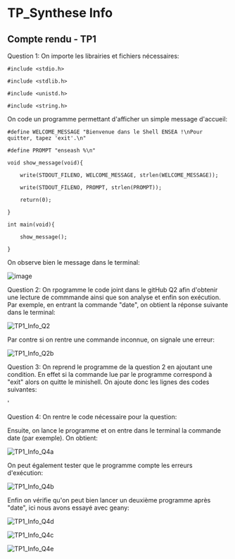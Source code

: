# TP_Synthese Info
## Compte rendu - TP1 
Question 1:
On importe les librairies et fichiers nécessaires:

`#include <stdio.h>`

`#include <stdlib.h>`

`#include <unistd.h>`

`#include <string.h>`

On code un programme permettant d'afficher un simple message d'accueil:

`#define WELCOME_MESSAGE "Bienvenue dans le Shell ENSEA !\nPour quitter, tapez 'exit'.\n"`

`#define PROMPT "enseash %\n"`


`void show_message(void){`

`    write(STDOUT_FILENO, WELCOME_MESSAGE, strlen(WELCOME_MESSAGE));`

`    write(STDOUT_FILENO, PROMPT, strlen(PROMPT));`

`    return(0);`

`}`

`int main(void){`

`    show_message();`

`}`


On observe bien le message dans le terminal:

![image](https://github.com/user-attachments/assets/43e15794-ce93-45a1-806a-038c24e3d73c)

Question 2:
On rpogramme le code joint dans le gitHub Q2 afin d'obtenir une lecture de commmande ainsi que son analyse et enfin son exécution. Par exemple, en entrant la commande "date", on obtient la réponse suivante dans le terminal:

![TP1_Info_Q2](https://github.com/user-attachments/assets/72464532-af4d-4afb-bffa-f0f788cdebfd)

Par contre si on rentre une commande inconnue, on signale une erreur:

![TP1_Info_Q2b](https://github.com/user-attachments/assets/3f47621f-0253-4852-a206-ff15dee4362d)

Question 3: 
On reprend le programme de la question 2 en ajoutant une condition. En effet si la commande lue par le programme correspond à "exit" alors on quitte le minishell. On ajoute donc les lignes des codes suivantes:

'

Question 4: 
On rentre le code nécessaire pour la question:

Ensuite, on lance le programme et on entre dans le terminal la commande date (par exemple). On obtient:

![TP1_Info_Q4a](https://github.com/user-attachments/assets/1422270e-8aa8-46f0-8831-abf0f3769166)


On peut également tester que le programme compte les erreurs d'exécution:

![TP1_Info_Q4b](https://github.com/user-attachments/assets/2e4aeb66-f952-46b6-a7c5-2c4ef5dbd919)


Enfin on vérifie qu'on peut bien lancer un deuxième programme après "date", ici nous avons essayé avec geany:

![TP1_Info_Q4d](https://github.com/user-attachments/assets/d10b766c-b96d-4edb-a145-d44f1d1013a5)

![TP1_Info_Q4c](https://github.com/user-attachments/assets/3029be05-2b33-483f-9885-2c26c8eb5713)

![TP1_Info_Q4e](https://github.com/user-attachments/assets/d0d11d49-8d31-4d60-8e18-7e4c0a826ff0)
